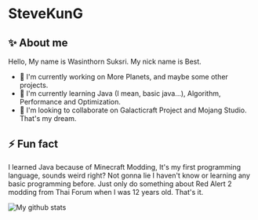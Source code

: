 # SteveKunG

## ✨ About me
Hello, My name is Wasinthorn Suksri. My nick name is Best.

- 🔭 I'm currently working on More Planets, and maybe some other projects.
- 🌱 I'm currently learning Java (I mean, basic java...), Algorithm, Performance and Optimization.
- 👯 I'm looking to collaborate on Galacticraft Project and Mojang Studio. That's my dream.

## ⚡ Fun fact
I learned Java because of Minecraft Modding, It's my first programming language, sounds weird right? Not gonna lie I haven't know or learning any basic programming before. Just only do something about Red Alert 2 modding from Thai Forum when I was 12 years old. That's it.

![My github stats](https://github-readme-stats.vercel.app/api?username=stevekung&show_icons=true")

<!--
**SteveKunG/SteveKunG** is a ✨ _special_ ✨ repository because its `README.md` (this file) appears on your GitHub profile.

Here are some ideas to get you started:

- 🤔 I’m looking for help with ...
- 💬 Ask me about ...
- 📫 How to reach me: ...
- 😄 Pronouns: ...

-->
